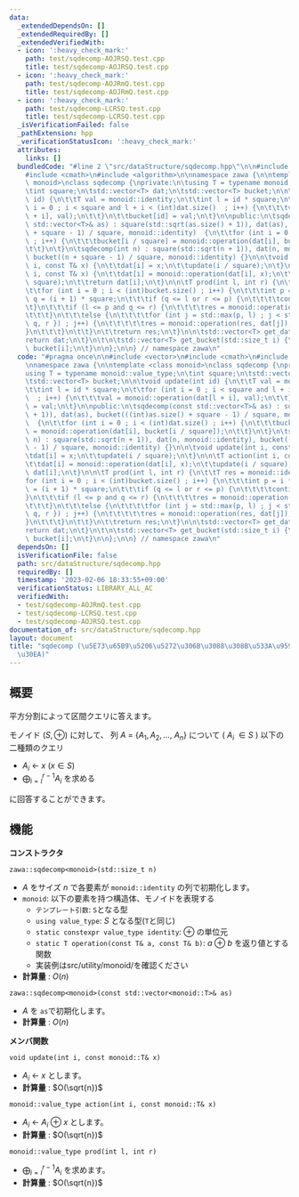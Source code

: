 ```yaml
---
data:
  _extendedDependsOn: []
  _extendedRequiredBy: []
  _extendedVerifiedWith:
  - icon: ':heavy_check_mark:'
    path: test/sqdecomp-AOJRSQ.test.cpp
    title: test/sqdecomp-AOJRSQ.test.cpp
  - icon: ':heavy_check_mark:'
    path: test/sqdecomp-AOJRmQ.test.cpp
    title: test/sqdecomp-AOJRmQ.test.cpp
  - icon: ':heavy_check_mark:'
    path: test/sqdecomp-LCRSQ.test.cpp
    title: test/sqdecomp-LCRSQ.test.cpp
  _isVerificationFailed: false
  _pathExtension: hpp
  _verificationStatusIcon: ':heavy_check_mark:'
  attributes:
    links: []
  bundledCode: "#line 2 \"src/dataStructure/sqdecomp.hpp\"\n\n#include <vector>\n\
    #include <cmath>\n#include <algorithm>\n\nnamespace zawa {\n\ntemplate <class\
    \ monoid>\nclass sqdecomp {\nprivate:\n\tusing T = typename monoid::value_type;\n\
    \tint square;\n\tstd::vector<T> dat;\n\tstd::vector<T> bucket;\n\n\tvoid update(int\
    \ id) {\n\t\tT val = monoid::identity;\n\t\tint l = id * square;\n\t\tfor (int\
    \ i = 0 ; i < square and l + i < (int)dat.size()  ; i++) {\n\t\t\tval = monoid::operation(dat[l\
    \ + i], val);\n\t\t}\n\t\tbucket[id] = val;\n\t}\n\npublic:\n\tsqdecomp(const\
    \ std::vector<T>& as) : square(std::sqrt(as.size() + 1)), dat(as), bucket(((int)as.size()\
    \ + square - 1) / square, monoid::identity)  {\n\t\tfor (int i = 0 ; i < (int)dat.size()\
    \ ; i++) {\n\t\t\tbucket[i / square] = monoid::operation(dat[i], bucket[i / square]);\n\
    \t\t}\n\t}\n\tsqdecomp(int n) : square(std::sqrt(n + 1)), dat(n, monoid::identity),\
    \ bucket((n + square - 1) / square, monoid::identity) {}\n\n\tvoid update(int\
    \ i, const T& x) {\n\t\tdat[i] = x;\n\t\tupdate(i / square);\n\t}\n\n\tT action(int\
    \ i, const T& x) {\n\t\tdat[i] = monoid::operation(dat[i], x);\n\t\tupdate(i /\
    \ square);\n\t\treturn dat[i];\n\t}\n\n\tT prod(int l, int r) {\n\t\tT res = monoid::identity;\n\
    \t\tfor (int i = 0 ; i < (int)bucket.size() ; i++) {\n\t\t\tint p = i * square,\
    \ q = (i + 1) * square;\n\t\t\tif (q <= l or r <= p) {\n\t\t\t\tcontinue;\n\t\t\
    \t}\n\t\t\tif (l <= p and q <= r) {\n\t\t\t\tres = monoid::operation(res, bucket[i]);\n\
    \t\t\t}\n\t\t\telse {\n\t\t\t\tfor (int j = std::max(p, l) ; j < std::min({ (int)dat.size(),\
    \ q, r }) ; j++) {\n\t\t\t\t\tres = monoid::operation(res, dat[j]);\n\t\t\t\t\
    }\n\t\t\t}\n\t\t}\n\t\treturn res;\n\t}\n\n\tstd::vector<T> get_dat() {\n\t\t\
    return dat;\n\t}\n\t\n\tstd::vector<T> get_bucket(std::size_t i) {\n\t\treturn\
    \ bucket[i];\n\t}\n\n};\n\n} // namespace zawa\n"
  code: "#pragma once\n\n#include <vector>\n#include <cmath>\n#include <algorithm>\n\
    \nnamespace zawa {\n\ntemplate <class monoid>\nclass sqdecomp {\nprivate:\n\t\
    using T = typename monoid::value_type;\n\tint square;\n\tstd::vector<T> dat;\n\
    \tstd::vector<T> bucket;\n\n\tvoid update(int id) {\n\t\tT val = monoid::identity;\n\
    \t\tint l = id * square;\n\t\tfor (int i = 0 ; i < square and l + i < (int)dat.size()\
    \  ; i++) {\n\t\t\tval = monoid::operation(dat[l + i], val);\n\t\t}\n\t\tbucket[id]\
    \ = val;\n\t}\n\npublic:\n\tsqdecomp(const std::vector<T>& as) : square(std::sqrt(as.size()\
    \ + 1)), dat(as), bucket(((int)as.size() + square - 1) / square, monoid::identity)\
    \  {\n\t\tfor (int i = 0 ; i < (int)dat.size() ; i++) {\n\t\t\tbucket[i / square]\
    \ = monoid::operation(dat[i], bucket[i / square]);\n\t\t}\n\t}\n\tsqdecomp(int\
    \ n) : square(std::sqrt(n + 1)), dat(n, monoid::identity), bucket((n + square\
    \ - 1) / square, monoid::identity) {}\n\n\tvoid update(int i, const T& x) {\n\t\
    \tdat[i] = x;\n\t\tupdate(i / square);\n\t}\n\n\tT action(int i, const T& x) {\n\
    \t\tdat[i] = monoid::operation(dat[i], x);\n\t\tupdate(i / square);\n\t\treturn\
    \ dat[i];\n\t}\n\n\tT prod(int l, int r) {\n\t\tT res = monoid::identity;\n\t\t\
    for (int i = 0 ; i < (int)bucket.size() ; i++) {\n\t\t\tint p = i * square, q\
    \ = (i + 1) * square;\n\t\t\tif (q <= l or r <= p) {\n\t\t\t\tcontinue;\n\t\t\t\
    }\n\t\t\tif (l <= p and q <= r) {\n\t\t\t\tres = monoid::operation(res, bucket[i]);\n\
    \t\t\t}\n\t\t\telse {\n\t\t\t\tfor (int j = std::max(p, l) ; j < std::min({ (int)dat.size(),\
    \ q, r }) ; j++) {\n\t\t\t\t\tres = monoid::operation(res, dat[j]);\n\t\t\t\t\
    }\n\t\t\t}\n\t\t}\n\t\treturn res;\n\t}\n\n\tstd::vector<T> get_dat() {\n\t\t\
    return dat;\n\t}\n\t\n\tstd::vector<T> get_bucket(std::size_t i) {\n\t\treturn\
    \ bucket[i];\n\t}\n\n};\n\n} // namespace zawa\n"
  dependsOn: []
  isVerificationFile: false
  path: src/dataStructure/sqdecomp.hpp
  requiredBy: []
  timestamp: '2023-02-06 18:33:55+09:00'
  verificationStatus: LIBRARY_ALL_AC
  verifiedWith:
  - test/sqdecomp-AOJRmQ.test.cpp
  - test/sqdecomp-LCRSQ.test.cpp
  - test/sqdecomp-AOJRSQ.test.cpp
documentation_of: src/dataStructure/sqdecomp.hpp
layout: document
title: "sqdecomp (\u5E73\u65B9\u5206\u5272\u306B\u3088\u308B\u533A\u9593\u30AF\u30A8\
  \u30EA)"
---
```


## 概要

平方分割によって区間クエリに答えます。

モノイド $(S, \oplus)$ に対して、 列 $A\ =\ \{ A_1, A_2, \dots,\ A_n\}$ について ( $A_i\ \in S$ ) 以下の二種類のクエリ

- $A_i\ \leftarrow\ x\ (x\in S)$
- $\displaystyle \bigoplus_{i = l}^{r - 1} A_i$ を求める

に回答することができます。


## 機能

**コンストラクタ**

`zawa::sqdecomp<monoid>(std::size_t n)`
- $A$ をサイズ $n$ で各要素が `monoid::identity` の列で初期化します。
- `monoid`: 以下の要素を持つ構造体、モノイドを表現する
	- `テンプレート引数`: `S`となる型
	- `using value_type`: $S$ となる型(`T`と同じ)
	- `static constexpr value_type identity`: $\oplus$ の単位元
	- `static T operation(const T& a, const T& b)`: $a\  \oplus\ b$ を返り値とする関数
	- 実装例はsrc/utility/monoid/を確認ください
- **計算量** : $O(n)$

`zawa::sqdecomp<monoid>(const std::vector<monoid::T>& as)`
- $A$ を `as`で初期化します。
- **計算量** : $O(n)$

**メンバ関数**

`void update(int i, const monoid::T& x)`
- $A_i\ \leftarrow\ x$ とします。
- **計算量** : $O(\sqrt{n})$

`monoid::value_type action(int i, const monoid::T& x)`
- $A_i\ \leftarrow\ A_i\ \oplus\ x$ とします。
- **計算量** : $O(\sqrt{n})$

`monoid::value_type prod(int l, int r)`
- $\displaystyle \bigoplus_{i = l}^{r - 1} A_i$ を求めます。
- **計算量** : $O(\sqrt{n})$
